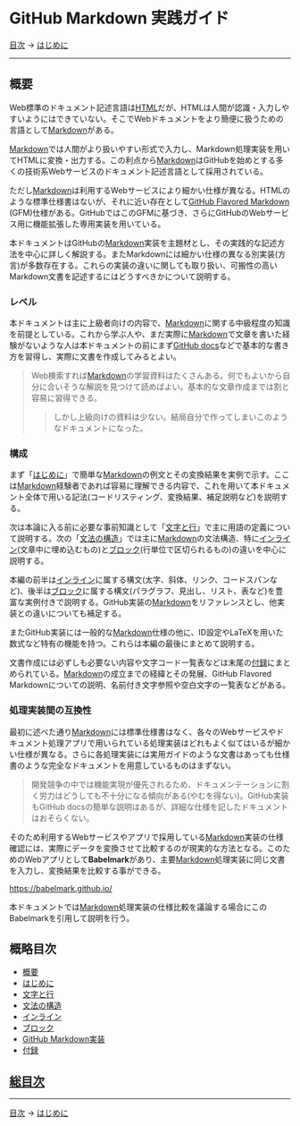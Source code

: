 # GitHub Markdown 実践ガイド

[目次](index.md) →
[はじめに](intro.md)

------------------------------------------------------------------------

## 概要

Web標準のドキュメント記述言語は[HTML]だが、HTMLは人間が認識・入力しやすいようにはできていない。そこでWebドキュメントをより簡便に扱うための言語として[Markdown]がある。

[Markdown]では人間がより扱いやすい形式で入力し、Markdown処理実装を用いてHTMLに変換・出力する。この利点から[Markdown]はGitHubを始めとする多くの技術系Webサービスのドキュメント記述言語として採用されている。

ただし[Markdown]は利用するWebサービスにより細かい仕様が異なる。HTMLのような標準仕様書はないが、それに近い存在として[GitHub Flavored Markdown] \(GFM)仕様がある。GitHubではこのGFMに基づき、さらにGitHubのWebサービス用に機能拡張した専用実装を用いている。

本ドキュメントはGitHubの[Markdown]実装を主題材とし、その実践的な記述方法を中心に詳しく解説する。またMarkdownには細かい仕様の異なる別実装(方言)が多数存在する。これらの実装の違いに関しても取り扱い、可搬性の高いMarkdown文書を記述するにはどうすべきかについて説明する。

### レベル

本ドキュメントは主に上級者向けの内容で、[Markdown]に関する中級程度の知識を前提としている。これから学ぶ人や、まだ実際に[Markdown]で文章を書いた経験がないような人は本ドキュメントの前にまず[GitHub docs]などで基本的な書き方を習得し、実際に文書を作成してみるとよい。

> Web検索すれば[Markdown]の学習資料はたくさんある。何でもよいから自分に合いそうな解説を見つけて読めばよい。基本的な文章作成までは割と容易に習得できる。
> 
> > しかし上級向けの資料は少ない。結局自分で作ってしまいこのようなドキュメントになった。

### 構成

まず「[はじめに]」で簡単な[Markdown]の例文とその変換結果を実例で示す。ここは[Markdown]経験者であれば容易に理解できる内容で、これを用いて本ドキュメント全体で用いる記法(コードリスティング、変換結果、補足説明など)を説明する。

次は本論に入る前に必要な事前知識として「[文字と行]」で主に用語の定義について説明する。次の「[文法の構造]」では主に[Markdown]の文法構造、特に[インライン]\(文章中に埋め込むもの)と[ブロック]\(行単位で区切られるもの)の違いを中心に説明する。

本編の前半は[インライン]に属する構文(太字、斜体、リンク、コードスパンなど)、後半は[ブロック]に属する構文(パラグラフ、見出し、リスト、表など)を豊富な実例付きで説明する。GitHub実装の[Markdown]をリファレンスとし、他実装との違いについても補足する。

またGitHub実装には一般的な[Markdown]仕様の他に、ID設定やLaTeXを用いた数式など特有の機能を持つ。これらは本編の最後にまとめて説明する。

文書作成には必ずしも必要ない内容や文字コード一覧表などは末尾の[付録]にまとめられている。[Markdown]の成立までの経緯とその発展、GitHub Flavored Markdownについての説明、名前付き文字参照や空白文字の一覧表などがある。

### 処理実装間の互換性

最初に述べた通り[Markdown]には標準仕様書はなく、各々のWebサービスやドキュメント処理アプリで用いられている処理実装はどれもよく似てはいるが細かい仕様が異なる。さらに各処理実装には実用ガイドのような文書はあっても仕様書のような完全なドキュメントを用意しているものはまずない。

> 開発競争の中では機能実現が優先されるため、ドキュメンテーションに割く労力はどうしても不十分になる傾向がある(やむを得ない)。GitHub実装もGitHub docsの簡単な説明はあるが、詳細な仕様を記したドキュメントはおそらくない。

そのため利用するWebサービスやアプリで採用している[Markdown]実装の仕様確認には、実際にデータを変換させて比較するのが現実的な方法となる。このためのWebアプリとして**Babelmark**があり、主要[Markdown]処理実装に同じ文書を入力し、変換結果を比較する事ができる。

https://babelmark.github.io/

本ドキュメントでは[Markdown]処理実装の仕様比較を議論する場合にこのBabelmarkを引用して説明を行う。

## 概略目次

- [概要]
- [はじめに]
- [文字と行]
- [文法の構造]
- [インライン]
- [ブロック]
- [GitHub Markdown実装]
- [付録]

## [総目次](index.md#総目次)

------------------------------------------------------------------------

[目次](index.md) →
[はじめに](intro.md)

[HTML]: https://ja.wikipedia.org/wiki/HyperText_Markup_Language
[Markdown]: https://ja.wikipedia.org/wiki/Markdown
[GitHub docs]: https://docs.github.com/ja/get-started/writing-on-github/getting-started-with-writing-and-formatting-on-github/basic-writing-and-formatting-syntax
[GitHub Flavored Markdown]: github-flavored-markdown.md
[GitHub Markdown実装]: github-markdown.md
[はじめに]: intro.md
[インライン]: inlines.md
[ブロック]: blocks.md
[概要]: README.md#概要
[付録]: appendices.md
[文字と行]: characters.md
[文法の構造]: syntax.md
[文字と行]: characters.md
[文法の構造]: syntax.md
